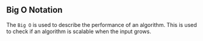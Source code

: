 ## Big O Notation
The `Big O` is used to describe the performance of an algorithm. 
This is used to check if an algorithm is scalable when the input grows.


